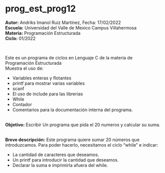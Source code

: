 # prog_est_prog12
<b>Autor:</b> Andriks Imanol Ruiz Martínez, Fecha: 17/02/2022 <br>
<b>Escuela:</b> Universidad del Valle de Mexico Campus Villahermosa <br>
<b>Materia:</b> Programación Estructurada <br>
<b>Ciclo:</b> 01/2022</p>
<br>
<p>Este es un programa de ciclos en Lenguaje C de la materia de Programación Estructurada<br>
Muestra el uso de:
  <ul>
    <li>Variables enteras y flotantes</li>
    <li>printf para mostrar varias variables</li>
    <li>scanf</li>
    <li>El uso de include para las librerias</li>
    <li>While</li>
    <li>Contador</li>
    <li>Comentarios para la documentación interna del programa.</li>
    </ul>
    </p>
<br>
<b>Objetivo:</b> Escribir Un programa que pida el 20 numeros y calcular su suma.
<br>
<br>
<p><b>Breve descripción:</b>
Este programa  quiere sumar 20 números que introduzcamos. Para poder hacerlo, necesitamos el ciclo “while” e indicar:
<ul>
	<li>La cantidad de caracteres que deseamos.</li>
	<li>Un printf para introducir la cantidad que deseamos.</li>
	<li>Declarar la suma e imprimirla afuera del while.</li>
</ul>
<br>
</p>
